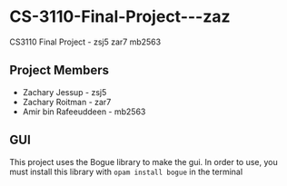 # CS-3110-Final-Project---zaz
CS3110 Final Project - zsj5 zar7 mb2563

## Project Members
- Zachary Jessup - zsj5
- Zachary Roitman - zar7
- Amir bin Rafeeuddeen - mb2563

## GUI
This project uses the Bogue library to make the gui. In order to use, you must
install this library with `opam install bogue` in the terminal